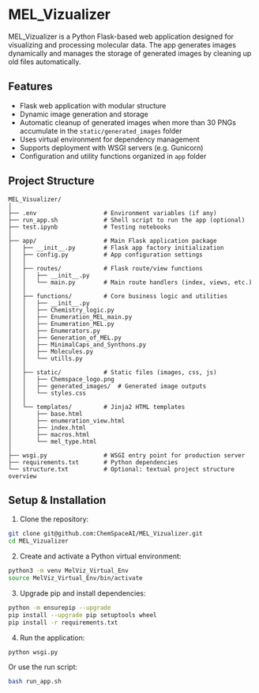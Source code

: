 # MEL_Vizualizer

MEL_Vizualizer is a Python Flask-based web application designed for visualizing and processing molecular data. The app generates images dynamically and manages the storage of generated images by cleaning up old files automatically.

## Features

- Flask web application with modular structure
- Dynamic image generation and storage
- Automatic cleanup of generated images when more than 30 PNGs accumulate in the `static/generated_images` folder
- Uses virtual environment for dependency management
- Supports deployment with WSGI servers (e.g. Gunicorn)
- Configuration and utility functions organized in `app` folder

## Project Structure

```
MEL_Visualizer/
│
├── .env                   # Environment variables (if any)
├── run_app.sh             # Shell script to run the app (optional)
├── test.ipynb             # Testing notebooks
│
├── app/                   # Main Flask application package
│   ├── __init__.py        # Flask app factory initialization
│   ├── config.py          # App configuration settings
│   │
│   ├── routes/            # Flask route/view functions
│   │   ├── __init__.py
│   │   └── main.py        # Main route handlers (index, views, etc.)
│   │
│   ├── functions/         # Core business logic and utilities
│   │   ├── __init__.py
│   │   ├── Chemistry_logic.py
│   │   ├── Enumeration_MEL_main.py
│   │   ├── Enumeration_MEL.py
│   │   ├── Enumerators.py
│   │   ├── Generation_of_MEL.py
│   │   ├── MinimalCaps_and_Synthons.py
│   │   ├── Molecules.py
│   │   └── utills.py
│   │
│   ├── static/            # Static files (images, css, js)
│   │   ├── Chemspace_logo.png
│   │   ├── generated_images/  # Generated image outputs
│   │   └── styles.css
│   │
│   └── templates/         # Jinja2 HTML templates
│       ├── base.html
│       ├── enumeration_view.html
│       ├── index.html
│       ├── macros.html
│       └── mel_type.html
│
├── wsgi.py                # WSGI entry point for production server
├── requirements.txt       # Python dependencies
└── structure.txt          # Optional: textual project structure overview

```

## Setup & Installation

1. Clone the repository:

```bash
git clone git@github.com:ChemSpaceAI/MEL_Vizualizer.git
cd MEL_Vizualizer
```

2. Create and activate a Python virtual environment:

```bash
python3 -m venv MelViz_Virtual_Env
source MelViz_Virtual_Env/bin/activate
```

3. Upgrade pip and install dependencies:

```bash
python -m ensurepip --upgrade
pip install --upgrade pip setuptools wheel
pip install -r requirements.txt
```

4. Run the application:

```bash
python wsgi.py
```

Or use the run script:

```bash
bash run_app.sh
```

